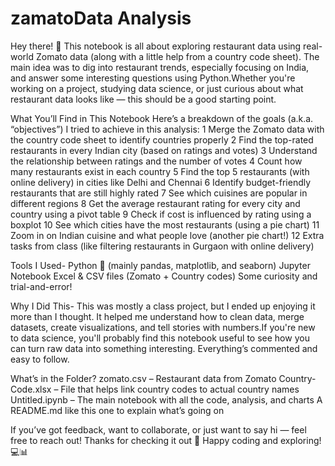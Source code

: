 # zamatoData Analysis
Hey there! 👋
This notebook is all about exploring restaurant data using real-world Zomato data (along with a little help from a country code sheet). The main idea was to dig into restaurant trends, especially focusing on India, and answer some interesting questions using Python.Whether you're working on a project, studying data science, or just curious about what restaurant data looks like — this should be a good starting point.

What You’ll Find in This Notebook
Here’s a breakdown of the goals (a.k.a. “objectives”) I tried to achieve in this analysis:
1  Merge the Zomato data with the country code sheet to identify countries properly
2  Find the top-rated restaurants in every Indian city (based on ratings and votes)
3  Understand the relationship between ratings and the number of votes
4  Count how many restaurants exist in each country
5  Find the top 5 restaurants (with online delivery) in cities like Delhi and Chennai
6  Identify budget-friendly restaurants that are still highly rated
7  See which cuisines are popular in different regions
8  Get the average restaurant rating for every city and country using a pivot table
9  Check if cost is influenced by rating using a boxplot
10 See which cities have the most restaurants (using a pie chart)
11 Zoom in on Indian cuisine and what people love (another pie chart!)
12 Extra tasks from class (like filtering restaurants in Gurgaon with online delivery)


Tools I Used-
Python 🐍 (mainly pandas, matplotlib, and seaborn)
Jupyter Notebook
Excel & CSV files (Zomato + Country codes)
Some curiosity and trial-and-error!

Why I Did This-
This was mostly a class project, but I ended up enjoying it more than I thought. It helped me understand how to clean data, merge datasets, create visualizations, and tell stories with numbers.If you're new to data science, you'll probably find this notebook useful to see how you can turn raw data into something interesting. Everything’s commented and easy to follow.

 What’s in the Folder?
zomato.csv – Restaurant data from Zomato
Country-Code.xlsx – File that helps link country codes to actual country names
Untitled.ipynb – The main notebook with all the code, analysis, and charts
A README.md like this one to explain what’s going on


If you’ve got feedback, want to collaborate, or just want to say hi — feel free to reach out!
Thanks for checking it out 🙌
Happy coding and exploring! 💻📊
